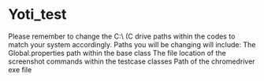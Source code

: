 # Yoti_test
Please remember to change the C:\ (C drive paths within the codes to match your system accordingly.
Paths you will be changing will include:
The Global.properties path within the base class
The file location of the screenshot commands within the testcase classes
Path of the chromedriver exe file
